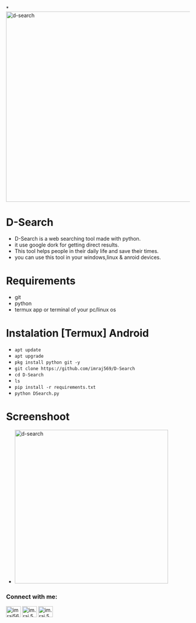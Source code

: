 *<img width="520" alt="d-search" src="https://user-images.githubusercontent.com/53007802/153701170-2d5b275c-c742-4124-9c73-a718dfef8ba4.png">
# D-Search
* D-Search is a web searching tool made with python.
* it use google dork for getting direct results. 
* This tool helps people in their daily life and save their times.
* you can use this tool in your windows,linux & anroid devices.
# Requirements 
* git
* python
* termux app or terminal of your pc/linux os
# Instalation [Termux] Android
* `apt update`
* `apt upgrade`
* `pkg install python git -y`
* `git clone https://github.com/imraj569/D-Search`
* `cd D-Search`
* `ls`
* `pip install -r requirements.txt`
* `python DSearch.py`
# Screenshoot
* <img width="420" alt="d-search" src="https://user-images.githubusercontent.com/53007802/153701170-2d5b275c-c742-4124-9c73-a718dfef8ba4.png">

<h3 align="left">Connect with me:</h3>
<p align="left">
<a href="https://twitter.com/imraj569" target="blank"><img align="center" src="https://raw.githubusercontent.com/rahuldkjain/github-profile-readme-generator/master/src/images/icons/Social/twitter.svg" alt="imraj569" height="30" width="40" /></a>
<a href="https://fb.com/im.raj.569" target="blank"><img align="center" src="https://raw.githubusercontent.com/rahuldkjain/github-profile-readme-generator/master/src/images/icons/Social/facebook.svg" alt="im.raj.569" height="30" width="40" /></a>
<a href="https://instagram.com/im.raj.569" target="blank"><img align="center" src="https://raw.githubusercontent.com/rahuldkjain/github-profile-readme-generator/master/src/images/icons/Social/instagram.svg" alt="im.raj.569" height="30" width="40" /></a>
</p>
